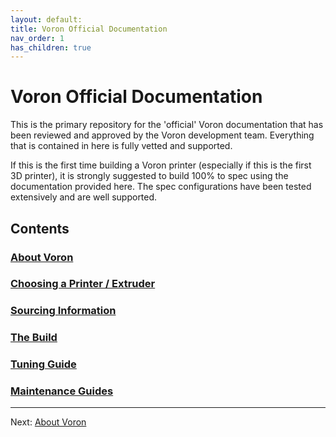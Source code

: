 ```yaml
---
layout: default:
title: Voron Official Documentation
nav_order: 1
has_children: true
---
```


# Voron Official Documentation

This is the primary repository for the 'official' Voron documentation that has been reviewed and approved by the Voron development team.  Everything that is contained in here is fully vetted and supported.

If this is the first time building a Voron printer (especially if this is the first 3D printer), it is strongly suggested to build 100% to spec using the documentation provided here.  The spec configurations have been tested extensively and are well supported.

## Contents

### [About Voron](./about.md)

### [Choosing a Printer / Extruder](./hardware/index.md)

### [Sourcing Information](./sourcing.md)

### [The Build](./build/index.md)

### [Tuning Guide](./tuning/index.md)

### [Maintenance Guides](./maintenance/READMD.md)

---

Next: [About Voron](./about.md)
